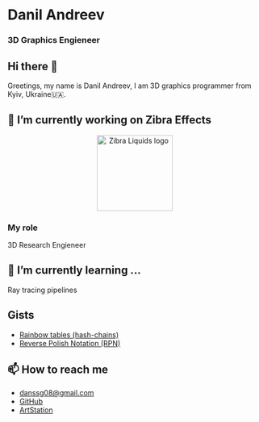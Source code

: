 # Danil Andreev
### 3D Graphics Engieneer
## Hi there 👋
Greetings, my name is Danil Andreev, I am 3D graphics programmer from Kyiv, Ukraine🇺🇦.


## 🔭 I’m currently working on Zibra Effects
<div align="center">
  <a href="https://assetstore.unity.com/packages/tools/physics/zibra-liquids-200718#description">
    <img alt="Zibra Liquids logo" src="https://github.com/DanilAndreev/DanilAndreev/assets/33941552/d47e627f-732a-4b7a-a097-85eda83bd74a" height="150" />
  </a>
</div>

### My role
3D Research Engieneer

## 🌱 I’m currently learning ...
Ray tracing pipelines

## Gists
* [Rainbow tables (hash-chains)](https://gist.github.com/DanilAndreev/77036b5f7a7dc656c54aacb31140c22c)
* [Reverse Polish Notation (RPN)](https://gist.github.com/DanilAndreev/ca4dd01460dabd1992e39dcc2c7732b4)

## 📫 How to reach me
* danssg08@gmail.com 
* [GitHub](https://github.com/DanilAndreev)
* [ArtStation](https://www.artstation.com/danilandreev)
